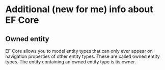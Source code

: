 # Additional (new for me) info about EF Core

## Owned entity
EF Core allows you to model entity types that can only ever appear on navigation properties of other entity types. These are called owned entity types.
The entity containing an owned entity type is tis owner.